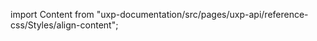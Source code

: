 
import Content from "uxp-documentation/src/pages/uxp-api/reference-css/Styles/align-content";

<Content query="product=photoshop"/>
